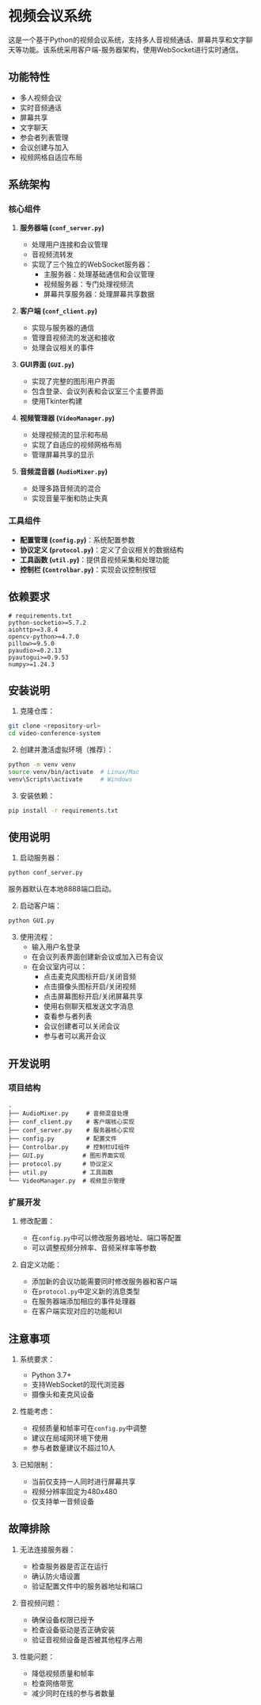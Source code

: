 # 视频会议系统

这是一个基于Python的视频会议系统，支持多人音视频通话、屏幕共享和文字聊天等功能。该系统采用客户端-服务器架构，使用WebSocket进行实时通信。

## 功能特性

- 多人视频会议
- 实时音频通话
- 屏幕共享
- 文字聊天
- 参会者列表管理
- 会议创建与加入
- 视频网格自适应布局

## 系统架构

### 核心组件

1. **服务器端 (`conf_server.py`)**
   - 处理用户连接和会议管理
   - 音视频流转发
   - 实现了三个独立的WebSocket服务器：
     - 主服务器：处理基础通信和会议管理
     - 视频服务器：专门处理视频流
     - 屏幕共享服务器：处理屏幕共享数据

2. **客户端 (`conf_client.py`)**
   - 实现与服务器的通信
   - 管理音视频流的发送和接收
   - 处理会议相关的事件

3. **GUI界面 (`GUI.py`)**
   - 实现了完整的图形用户界面
   - 包含登录、会议列表和会议室三个主要界面
   - 使用Tkinter构建

4. **视频管理器 (`VideoManager.py`)**
   - 处理视频流的显示和布局
   - 实现了自适应的视频网格布局
   - 管理屏幕共享的显示

5. **音频混音器 (`AudioMixer.py`)**
   - 处理多路音频流的混合
   - 实现音量平衡和防止失真

### 工具组件

- **配置管理 (`config.py`)**：系统配置参数
- **协议定义 (`protocol.py`)**：定义了会议相关的数据结构
- **工具函数 (`util.py`)**：提供音视频采集和处理功能
- **控制栏 (`Controlbar.py`)**：实现会议控制按钮

## 依赖要求

```
# requirements.txt
python-socketio>=5.7.2
aiohttp>=3.8.4
opencv-python>=4.7.0
pillow>=9.5.0
pyaudio>=0.2.13
pyautogui>=0.9.53
numpy>=1.24.3
```

## 安装说明

1. 克隆仓库：
```bash
git clone <repository-url>
cd video-conference-system
```

2. 创建并激活虚拟环境（推荐）：
```bash
python -m venv venv
source venv/bin/activate  # Linux/Mac
venv\Scripts\activate     # Windows
```

3. 安装依赖：
```bash
pip install -r requirements.txt
```

## 使用说明

1. 启动服务器：
```bash
python conf_server.py
```
服务器默认在本地8888端口启动。

2. 启动客户端：
```bash
python GUI.py
```

3. 使用流程：
   - 输入用户名登录
   - 在会议列表界面创建新会议或加入已有会议
   - 在会议室内可以：
     - 点击麦克风图标开启/关闭音频
     - 点击摄像头图标开启/关闭视频
     - 点击屏幕图标开启/关闭屏幕共享
     - 使用右侧聊天框发送文字消息
     - 查看参与者列表
     - 会议创建者可以关闭会议
     - 参与者可以离开会议

## 开发说明

### 项目结构
```
.
├── AudioMixer.py     # 音频混音处理
├── conf_client.py    # 客户端核心实现
├── conf_server.py    # 服务器核心实现
├── config.py         # 配置文件
├── Controlbar.py     # 控制栏UI组件
├── GUI.py           # 图形界面实现
├── protocol.py      # 协议定义
├── util.py          # 工具函数
└── VideoManager.py  # 视频显示管理
```

### 扩展开发

1. 修改配置：
   - 在`config.py`中可以修改服务器地址、端口等配置
   - 可以调整视频分辨率、音频采样率等参数

2. 自定义功能：
   - 添加新的会议功能需要同时修改服务器和客户端
   - 在`protocol.py`中定义新的消息类型
   - 在服务器端添加相应的事件处理器
   - 在客户端实现对应的功能和UI

## 注意事项

1. 系统要求：
   - Python 3.7+
   - 支持WebSocket的现代浏览器
   - 摄像头和麦克风设备

2. 性能考虑：
   - 视频质量和帧率可在`config.py`中调整
   - 建议在局域网环境下使用
   - 参与者数量建议不超过10人

3. 已知限制：
   - 当前仅支持一人同时进行屏幕共享
   - 视频分辨率固定为480x480
   - 仅支持单一音频设备

## 故障排除

1. 无法连接服务器：
   - 检查服务器是否正在运行
   - 确认防火墙设置
   - 验证配置文件中的服务器地址和端口

2. 音视频问题：
   - 确保设备权限已授予
   - 检查设备驱动是否正确安装
   - 验证音视频设备是否被其他程序占用

3. 性能问题：
   - 降低视频质量和帧率
   - 检查网络带宽
   - 减少同时在线的参与者数量
